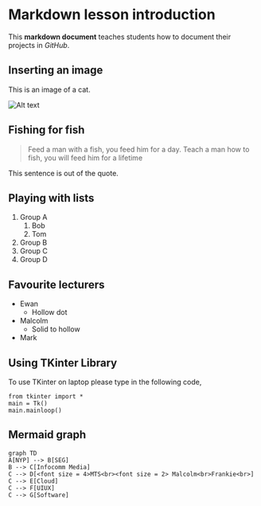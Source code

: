 # Markdown lesson introduction

This **markdown document** teaches students how to document their projects in *GitHub*.

## Inserting an image
This is an image of a cat.

![Alt text](../../../../../../../../C:/Users/65844/OneDrive/Documents/GitHub/finalchallenge/markdown/cat.jpg)


## Fishing for fish
>Feed a man with a fish, you feed him for a day.
Teach a man how to fish, you will feed him for a lifetime

This sentence is out of the quote.

## Playing with lists
1. Group A
    1. Bob
    1. Tom
2. Group B
3. Group C
4. Group D

## Favourite lecturers
- Ewan
    * Hollow dot
- Malcolm
    - Solid to hollow
- Mark


## Using TKinter Library

To use TKinter on laptop please type in the following code,

```
from tkinter import *
main = Tk()
main.mainloop()
```

## Mermaid graph

```mermaid
graph TD
A[NYP] --> B[SEG]
B --> C[Infocomm Media]
C --> D[<font size = 4>MTS<br><font size = 2> Malcolm<br>Frankie<br>]
C --> E[Cloud]
C --> F[UIUX]
C --> G[Software]
```